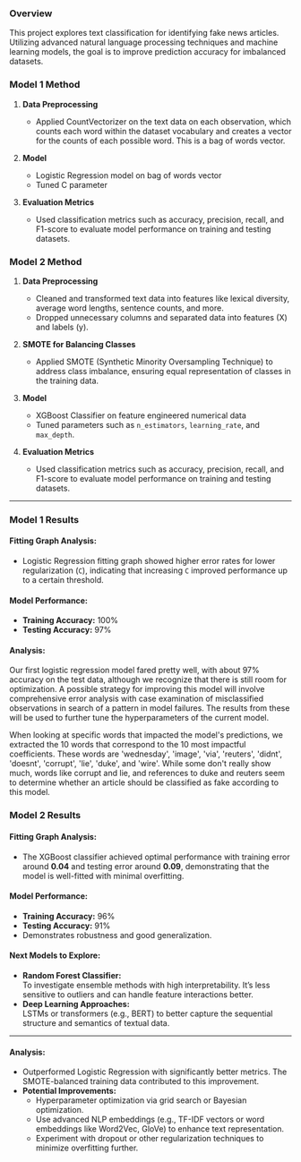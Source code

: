 ### Overview
This project explores text classification for identifying fake news articles. Utilizing advanced natural language processing techniques and machine learning models, the goal is to improve prediction accuracy for imbalanced datasets.


### Model 1 Method
1. **Data Preprocessing**  
   - Applied CountVectorizer on the text data on each observation, which counts each word within the dataset vocabulary and creates a vector for the counts of each possible word. This is a bag of words vector.

2. **Model**
   - Logistic Regression model on bag of words vector
   - Tuned C parameter

3. **Evaluation Metrics**  
   - Used classification metrics such as accuracy, precision, recall, and F1-score to evaluate model performance on training and testing datasets.


### Model 2 Method
1. **Data Preprocessing**  
   - Cleaned and transformed text data into features like lexical diversity, average word lengths, sentence counts, and more.
   - Dropped unnecessary columns and separated data into features (X) and labels (y).

2. **SMOTE for Balancing Classes**  
   - Applied SMOTE (Synthetic Minority Oversampling Technique) to address class imbalance, ensuring equal representation of classes in the training data.

3. **Model**
   - XGBoost Classifier on feature engineered numerical data
   - Tuned parameters such as `n_estimators`, `learning_rate`, and `max_depth`.

4. **Evaluation Metrics**  
   - Used classification metrics such as accuracy, precision, recall, and F1-score to evaluate model performance on training and testing datasets.

---



### Model 1 Results

#### Fitting Graph Analysis:
- Logistic Regression fitting graph showed higher error rates for lower regularization (`C`), indicating that increasing `C` improved performance up to a certain threshold.

#### Model Performance:  
- **Training Accuracy:** 100%  
- **Testing Accuracy:** 97%



#### Analysis:  
Our first logistic regression model fared pretty well, with about 97% accuracy on the test data, although we recognize that there is still room for optimization. A possible strategy for improving this model will involve comprehensive error analysis with case examination of misclassified observations in search of a pattern in model failures. The results from these will be used to further tune the hyperparameters of the current model.

When looking at specific words that impacted the model's predictions, we extracted the 10 words that correspond to the 10 most impactful coefficients. These words are 'wednesday', 'image', 'via', 'reuters', 'didnt', 'doesnt', 'corrupt', 'lie', 'duke', and 'wire'. While some don't really show much, words like corrupt and lie, and references to duke and reuters seem to determine whether an article should be classified as fake according to this model.





### Model 2 Results

#### Fitting Graph Analysis:
- The XGBoost classifier achieved optimal performance with training error around **0.04** and testing error around **0.09**, demonstrating that the model is well-fitted with minimal overfitting.

#### Model Performance:  
- **Training Accuracy:** 96%  
- **Testing Accuracy:** 91%  
- Demonstrates robustness and good generalization. 

#### Next Models to Explore:  
- **Random Forest Classifier:**  
   To investigate ensemble methods with high interpretability. It’s less sensitive to outliers and can handle feature interactions better.
- **Deep Learning Approaches:**  
   LSTMs or transformers (e.g., BERT) to better capture the sequential structure and semantics of textual data.

---


#### Analysis:  
- Outperformed Logistic Regression with significantly better metrics. The SMOTE-balanced training data contributed to this improvement.  
- **Potential Improvements:**  
   - Hyperparameter optimization via grid search or Bayesian optimization.  
   - Use advanced NLP embeddings (e.g., TF-IDF vectors or word embeddings like Word2Vec, GloVe) to enhance text representation.  
   - Experiment with dropout or other regularization techniques to minimize overfitting further.


